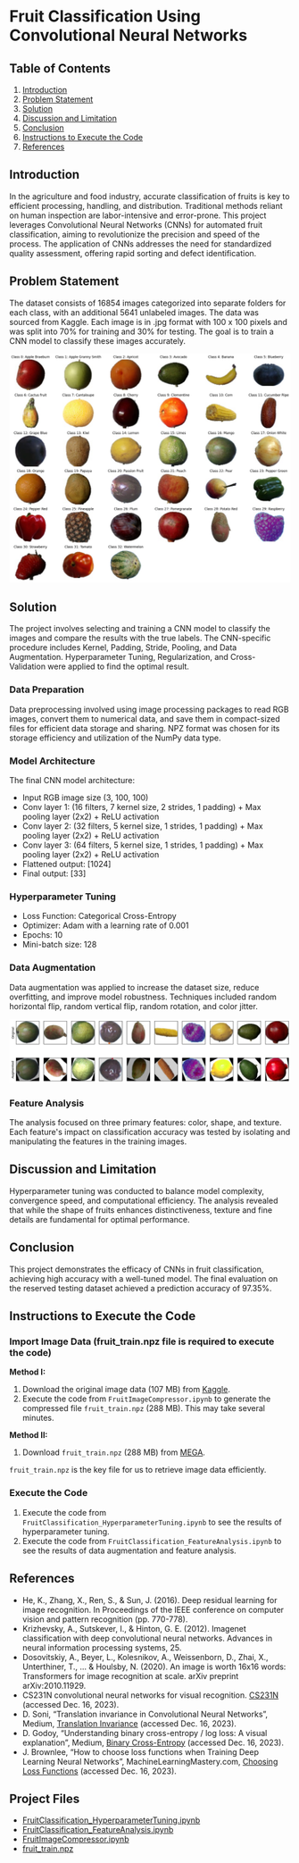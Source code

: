 # Fruit Classification Using Convolutional Neural Networks

## Table of Contents
1. [Introduction](#introduction)
2. [Problem Statement](#problem-statement)
3. [Solution](#solution)
4. [Discussion and Limitation](#discussion-and-limitation)
5. [Conclusion](#conclusion)
6. [Instructions to Execute the Code](#instructions-to-execute-the-code)
7. [References](#references)

## Introduction
In the agriculture and food industry, accurate classification of fruits is key to efficient processing, handling, and distribution. Traditional methods reliant on human inspection are labor-intensive and error-prone. This project leverages Convolutional Neural Networks (CNNs) for automated fruit classification, aiming to revolutionize the precision and speed of the process. The application of CNNs addresses the need for standardized quality assessment, offering rapid sorting and defect identification.

## Problem Statement
The dataset consists of 16854 images categorized into separate folders for each class, with an additional 5641 unlabeled images. The data was sourced from Kaggle. Each image is in .jpg format with 100 x 100 pixels and was split into 70% for training and 30% for testing. The goal is to train a CNN model to classify these images accurately.

![Examples for Each Fruit Class](images/fruit-class-examples.png)

## Solution
The project involves selecting and training a CNN model to classify the images and compare the results with the true labels. The CNN-specific procedure includes Kernel, Padding, Stride, Pooling, and Data Augmentation. Hyperparameter Tuning, Regularization, and Cross-Validation were applied to find the optimal result.

### Data Preparation
Data preprocessing involved using image processing packages to read RGB images, convert them to numerical data, and save them in compact-sized files for efficient data storage and sharing. NPZ format was chosen for its storage efficiency and utilization of the NumPy data type.

### Model Architecture
The final CNN model architecture:
- Input RGB image size (3, 100, 100)
- Conv layer 1: (16 filters, 7 kernel size, 2 strides, 1 padding) + Max pooling layer (2x2) + ReLU activation
- Conv layer 2: (32 filters, 5 kernel size, 1 strides, 1 padding) + Max pooling layer (2x2) + ReLU activation
- Conv layer 3: (64 filters, 5 kernel size, 1 strides, 1 padding) + Max pooling layer (2x2) + ReLU activation
- Flattened output: [1024]
- Final output: [33]

### Hyperparameter Tuning
- Loss Function: Categorical Cross-Entropy
- Optimizer: Adam with a learning rate of 0.001
- Epochs: 10
- Mini-batch size: 128

### Data Augmentation
Data augmentation was applied to increase the dataset size, reduce overfitting, and improve model robustness. Techniques included random horizontal flip, random vertical flip, random rotation, and color jitter.

![Data Augmentation Example](images/data-augmentation-example.png)

### Feature Analysis
The analysis focused on three primary features: color, shape, and texture. Each feature's impact on classification accuracy was tested by isolating and manipulating the features in the training images.

## Discussion and Limitation
Hyperparameter tuning was conducted to balance model complexity, convergence speed, and computational efficiency. The analysis revealed that while the shape of fruits enhances distinctiveness, texture and fine details are fundamental for optimal performance.

## Conclusion
This project demonstrates the efficacy of CNNs in fruit classification, achieving high accuracy with a well-tuned model. The final evaluation on the reserved testing dataset achieved a prediction accuracy of 97.35%.

## Instructions to Execute the Code

### Import Image Data (fruit_train.npz file is required to execute the code)

**Method I:**
1. Download the original image data (107 MB) from [Kaggle](https://www.kaggle.com/datasets/sshikamaru/fruit-recognition).
2. Execute the code from `FruitImageCompressor.ipynb` to generate the compressed file `fruit_train.npz` (288 MB). This may take several minutes.

**Method II:**
1. Download `fruit_train.npz` (288 MB) from [MEGA](https://mega.nz/file/QKp3nKwJ#MsqiZBOiBBTfu0AdYZAT1nP7HLa1WwxcbObnM7TrGJI).

`fruit_train.npz` is the key file for us to retrieve image data efficiently.

### Execute the Code
1. Execute the code from `FruitClassification_HyperparameterTuning.ipynb` to see the results of hyperparameter tuning.
2. Execute the code from `FruitClassification_FeatureAnalysis.ipynb` to see the results of data augmentation and feature analysis.

## References
- He, K., Zhang, X., Ren, S., & Sun, J. (2016). Deep residual learning for image recognition. In Proceedings of the IEEE conference on computer vision and pattern recognition (pp. 770-778).
- Krizhevsky, A., Sutskever, I., & Hinton, G. E. (2012). Imagenet classification with deep convolutional neural networks. Advances in neural information processing systems, 25.
- Dosovitskiy, A., Beyer, L., Kolesnikov, A., Weissenborn, D., Zhai, X., Unterthiner, T., ... & Houlsby, N. (2020). An image is worth 16x16 words: Transformers for image recognition at scale. arXiv preprint arXiv:2010.11929.
- CS231N convolutional neural networks for visual recognition. [CS231N](https://cs231n.github.io/convolutional-networks/) (accessed Dec. 16, 2023).
- D. Soni, “Translation invariance in Convolutional Neural Networks”, Medium, [Translation Invariance](https://divsoni2012.medium.com/translation-invariance-in-convolutional-neural-networks-61d9b6fa03df) (accessed Dec. 16, 2023).
- D. Godoy, “Understanding binary cross-entropy / log loss: A visual explanation”, Medium, [Binary Cross-Entropy](https://towardsdatascience.com/understanding-binary-cross-entropy-log-loss-a-visual-explanation-a3ac6025181a) (accessed Dec. 16, 2023).
- J. Brownlee, “How to choose loss functions when Training Deep Learning Neural Networks”, MachineLearningMastery.com, [Choosing Loss Functions](https://machinelearningmastery.com/how-to-choose-loss-functions-when-training-deep-learning-neural-networks/) (accessed Dec. 16, 2023).

## Project Files
- [FruitClassification_HyperparameterTuning.ipynb](https://github.com/aidenliw/Fruit-Classification-CNN/blob/main/FruitClassification_HyperparameterTuning.ipynb)
- [FruitClassification_FeatureAnalysis.ipynb](https://github.com/aidenliw/Fruit-Classification-CNN/blob/main/FruitClassification_FeatureAnalysis.ipynbb)
- [FruitImageCompressor.ipynb]([/FruitImageCompressor.ipynb](https://github.com/aidenliw/Fruit-Classification-CNN/blob/main/FruitImageCompressor.ipynb))
- [fruit_train.npz]([/fruit_train.npz](https://mega.nz/file/QKp3nKwJ#MsqiZBOiBBTfu0AdYZAT1nP7HLa1WwxcbObnM7TrGJI))
